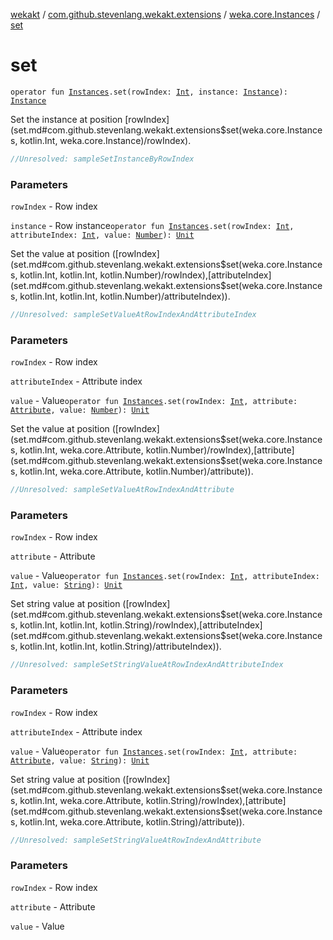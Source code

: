 [wekakt](../../index.md) / [com.github.stevenlang.wekakt.extensions](../index.md) / [weka.core.Instances](index.md) / [set](./set.md)

# set

`operator fun `[`Instances`](http://weka.sourceforge.net/doc.stable/weka/core/Instances.html)`.set(rowIndex: `[`Int`](https://kotlinlang.org/api/latest/jvm/stdlib/kotlin/-int/index.html)`, instance: `[`Instance`](http://weka.sourceforge.net/doc.stable/weka/core/Instance.html)`): `[`Instance`](http://weka.sourceforge.net/doc.stable/weka/core/Instance.html)

Set the instance at position [rowIndex](set.md#com.github.stevenlang.wekakt.extensions$set(weka.core.Instances, kotlin.Int, weka.core.Instance)/rowIndex).

``` kotlin
//Unresolved: sampleSetInstanceByRowIndex
```

### Parameters

`rowIndex` - Row index

`instance` - Row instance`operator fun `[`Instances`](http://weka.sourceforge.net/doc.stable/weka/core/Instances.html)`.set(rowIndex: `[`Int`](https://kotlinlang.org/api/latest/jvm/stdlib/kotlin/-int/index.html)`, attributeIndex: `[`Int`](https://kotlinlang.org/api/latest/jvm/stdlib/kotlin/-int/index.html)`, value: `[`Number`](https://kotlinlang.org/api/latest/jvm/stdlib/kotlin/-number/index.html)`): `[`Unit`](https://kotlinlang.org/api/latest/jvm/stdlib/kotlin/-unit/index.html)

Set the value at position ([rowIndex](set.md#com.github.stevenlang.wekakt.extensions$set(weka.core.Instances, kotlin.Int, kotlin.Int, kotlin.Number)/rowIndex),[attributeIndex](set.md#com.github.stevenlang.wekakt.extensions$set(weka.core.Instances, kotlin.Int, kotlin.Int, kotlin.Number)/attributeIndex)).

``` kotlin
//Unresolved: sampleSetValueAtRowIndexAndAttributeIndex
```

### Parameters

`rowIndex` - Row index

`attributeIndex` - Attribute index

`value` - Value`operator fun `[`Instances`](http://weka.sourceforge.net/doc.stable/weka/core/Instances.html)`.set(rowIndex: `[`Int`](https://kotlinlang.org/api/latest/jvm/stdlib/kotlin/-int/index.html)`, attribute: `[`Attribute`](http://weka.sourceforge.net/doc.stable/weka/core/Attribute.html)`, value: `[`Number`](https://kotlinlang.org/api/latest/jvm/stdlib/kotlin/-number/index.html)`): `[`Unit`](https://kotlinlang.org/api/latest/jvm/stdlib/kotlin/-unit/index.html)

Set the value at position ([rowIndex](set.md#com.github.stevenlang.wekakt.extensions$set(weka.core.Instances, kotlin.Int, weka.core.Attribute, kotlin.Number)/rowIndex),[attribute](set.md#com.github.stevenlang.wekakt.extensions$set(weka.core.Instances, kotlin.Int, weka.core.Attribute, kotlin.Number)/attribute)).

``` kotlin
//Unresolved: sampleSetValueAtRowIndexAndAttribute
```

### Parameters

`rowIndex` - Row index

`attribute` - Attribute

`value` - Value`operator fun `[`Instances`](http://weka.sourceforge.net/doc.stable/weka/core/Instances.html)`.set(rowIndex: `[`Int`](https://kotlinlang.org/api/latest/jvm/stdlib/kotlin/-int/index.html)`, attributeIndex: `[`Int`](https://kotlinlang.org/api/latest/jvm/stdlib/kotlin/-int/index.html)`, value: `[`String`](https://kotlinlang.org/api/latest/jvm/stdlib/kotlin/-string/index.html)`): `[`Unit`](https://kotlinlang.org/api/latest/jvm/stdlib/kotlin/-unit/index.html)

Set string value at position ([rowIndex](set.md#com.github.stevenlang.wekakt.extensions$set(weka.core.Instances, kotlin.Int, kotlin.Int, kotlin.String)/rowIndex),[attributeIndex](set.md#com.github.stevenlang.wekakt.extensions$set(weka.core.Instances, kotlin.Int, kotlin.Int, kotlin.String)/attributeIndex)).

``` kotlin
//Unresolved: sampleSetStringValueAtRowIndexAndAttributeIndex
```

### Parameters

`rowIndex` - Row index

`attributeIndex` - Attribute index

`value` - Value`operator fun `[`Instances`](http://weka.sourceforge.net/doc.stable/weka/core/Instances.html)`.set(rowIndex: `[`Int`](https://kotlinlang.org/api/latest/jvm/stdlib/kotlin/-int/index.html)`, attribute: `[`Attribute`](http://weka.sourceforge.net/doc.stable/weka/core/Attribute.html)`, value: `[`String`](https://kotlinlang.org/api/latest/jvm/stdlib/kotlin/-string/index.html)`): `[`Unit`](https://kotlinlang.org/api/latest/jvm/stdlib/kotlin/-unit/index.html)

Set string value at position ([rowIndex](set.md#com.github.stevenlang.wekakt.extensions$set(weka.core.Instances, kotlin.Int, weka.core.Attribute, kotlin.String)/rowIndex),[attribute](set.md#com.github.stevenlang.wekakt.extensions$set(weka.core.Instances, kotlin.Int, weka.core.Attribute, kotlin.String)/attribute)).

``` kotlin
//Unresolved: sampleSetStringValueAtRowIndexAndAttribute
```

### Parameters

`rowIndex` - Row index

`attribute` - Attribute

`value` - Value